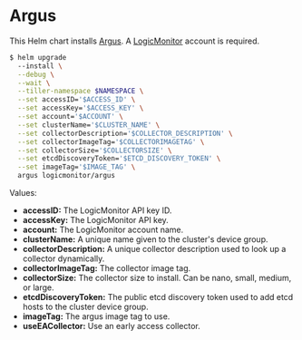 # Argus

This Helm chart installs [Argus](https://github.com/logicmonitor/k8s-argus). A [LogicMonitor](https://www.logicmonitor.com) account is required.

```bash
$ helm upgrade
  --install \
  --debug \
  --wait \
  --tiller-namespace $NAMESPACE \
  --set accessID='$ACCESS_ID' \
  --set accessKey='$ACCESS_KEY' \
  --set account='$ACCOUNT' \
  --set clusterName='$CLUSTER_NAME' \
  --set collectorDescription='$COLLECTOR_DESCRIPTION' \
  --set collectorImageTag='$COLLECTORIMAGETAG' \
  --set collectorSize='$COLLECTORSIZE' \
  --set etcdDiscoveryToken='$ETCD_DISCOVERY_TOKEN' \
  --set imageTag='$IMAGE_TAG' \
  argus logicmonitor/argus
```

Values:
-   **accessID:** The LogicMonitor API key ID.
-   **accessKey:** The LogicMonitor API key.
-   **account:** The LogicMonitor account name.
-   **clusterName:** A unique name given to the cluster's device group.
-   **collectorDescription:** A unique collector description used to look up a collector dynamically.
-   **collectorImageTag:** The collector image tag.
-   **collectorSize:** The collector size to install. Can be nano, small, medium, or large.
-   **etcdDiscoveryToken:** The public etcd discovery token used to add etcd hosts to the cluster device group.
-   **imageTag:** The argus image tag to use.
-   **useEACollector:** Use an early access collector.
